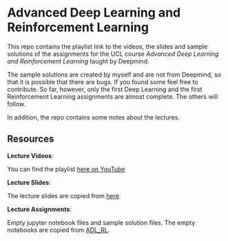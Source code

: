 # Advanced Deep Learning and Reinforcement Learning
This repo contains the playlist link to the videos, the slides and sample solutions of the assignments for the UCL course *Advanced Deep Learning and Reinforcement Learning* taught by Deepmind.

The sample solutions are created by myself and are not from Deepmind, so that it is possible that there are bugs. If you found some feel free to contribute. So far, however, only the first Deep Learning and the first Reinforcement Learning assignments are almost complete. The others will follow.

In addition, the repo contains some notes about the lectures.

## Resources

**Lecture Videos**: 

You can find the playlist [here on YouTube](https://www.youtube.com/watch?v=iOh7QUZGyiU&list=PLqYmG7hTraZDNJre23vqCGIVpfZ_K2RZs)

**Lecture Slides**:

The lecture slides are copied from [here](https://github.com/RylanSchaeffer/ucl-adv-dl-rl).

**Lecture Assignments**:

Empty jupyter notebook files and sample solution files.
The empty notebooks are copied from [ADL_RL](https://github.com/YidingYu/ADL_RL).


